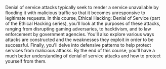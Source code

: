 Denial of service attacks typically seek to render a service unavailable by flooding it with malicious traffic so that it becomes unresponsive to legitimate requests. In this course, Ethical Hacking: Denial of Service (part of the Ethical Hacking series), you'll look at the purposes of these attacks, ranging from disrupting gaming adversaries, to hacktivism, and to law enforcement by government agencies. You'll also explore various ways attacks are constructed and the weaknesses they exploit in order to be successful. Finally, you'll delve into defensive patterns to help protect services from malicious attacks. By the end of this course, you'll have a much better understanding of denial of service attacks and how to protect yourself from them.
